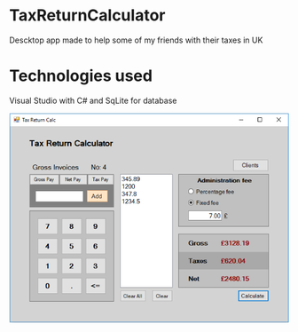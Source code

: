 # TaxReturnCalculator
Descktop app made to help some of my friends with their taxes in UK

# Technologies used
Visual Studio with C# and SqLite for database

![](https://github.com/costinistor/TaxReturnCalculator/blob/master/screen.png)
